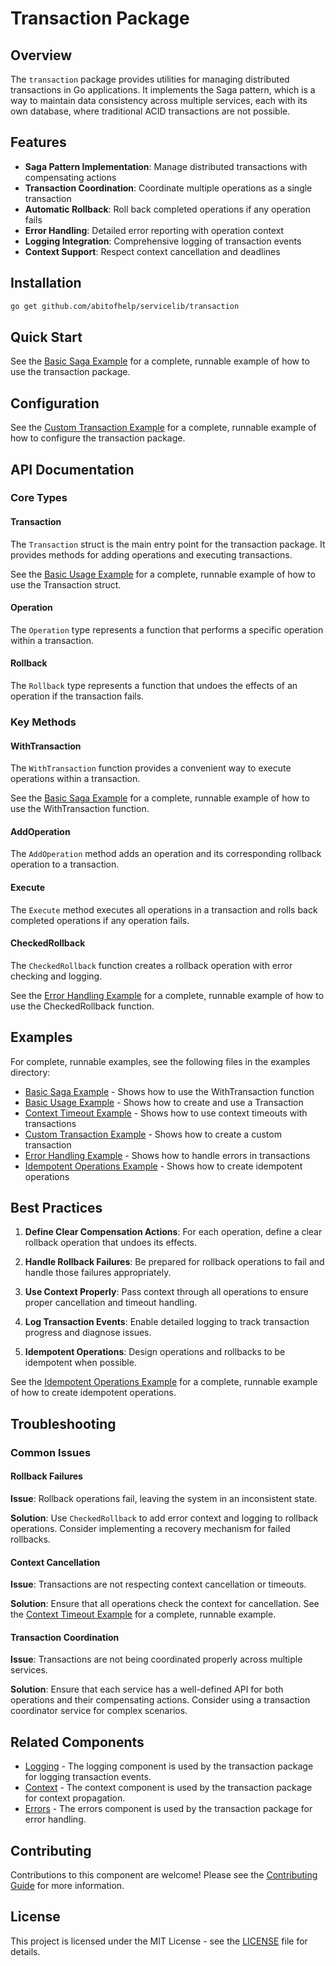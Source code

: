 # Transaction Package

## Overview

The `transaction` package provides utilities for managing distributed transactions in Go applications. It implements the Saga pattern, which is a way to maintain data consistency across multiple services, each with its own database, where traditional ACID transactions are not possible.

## Features

- **Saga Pattern Implementation**: Manage distributed transactions with compensating actions
- **Transaction Coordination**: Coordinate multiple operations as a single transaction
- **Automatic Rollback**: Roll back completed operations if any operation fails
- **Error Handling**: Detailed error reporting with operation context
- **Logging Integration**: Comprehensive logging of transaction events
- **Context Support**: Respect context cancellation and deadlines

## Installation

```bash
go get github.com/abitofhelp/servicelib/transaction
```

## Quick Start

See the [Basic Saga Example](../examples/transaction/basic_saga_example.go) for a complete, runnable example of how to use the transaction package.

## Configuration

See the [Custom Transaction Example](../examples/transaction/custom_transaction_example.go) for a complete, runnable example of how to configure the transaction package.

## API Documentation

### Core Types

#### Transaction

The `Transaction` struct is the main entry point for the transaction package. It provides methods for adding operations and executing transactions.

See the [Basic Usage Example](../examples/transaction/basic_usage_example.go) for a complete, runnable example of how to use the Transaction struct.

#### Operation

The `Operation` type represents a function that performs a specific operation within a transaction.

#### Rollback

The `Rollback` type represents a function that undoes the effects of an operation if the transaction fails.

### Key Methods

#### WithTransaction

The `WithTransaction` function provides a convenient way to execute operations within a transaction.

See the [Basic Saga Example](../examples/transaction/basic_saga_example.go) for a complete, runnable example of how to use the WithTransaction function.

#### AddOperation

The `AddOperation` method adds an operation and its corresponding rollback operation to a transaction.

#### Execute

The `Execute` method executes all operations in a transaction and rolls back completed operations if any operation fails.

#### CheckedRollback

The `CheckedRollback` function creates a rollback operation with error checking and logging.

See the [Error Handling Example](../examples/transaction/error_handling_example.go) for a complete, runnable example of how to use the CheckedRollback function.

## Examples

For complete, runnable examples, see the following files in the examples directory:

- [Basic Saga Example](../examples/transaction/basic_saga_example.go) - Shows how to use the WithTransaction function
- [Basic Usage Example](../examples/transaction/basic_usage_example.go) - Shows how to create and use a Transaction
- [Context Timeout Example](../examples/transaction/context_timeout_example.go) - Shows how to use context timeouts with transactions
- [Custom Transaction Example](../examples/transaction/custom_transaction_example.go) - Shows how to create a custom transaction
- [Error Handling Example](../examples/transaction/error_handling_example.go) - Shows how to handle errors in transactions
- [Idempotent Operations Example](../examples/transaction/idempotent_operations_example.go) - Shows how to create idempotent operations

## Best Practices

1. **Define Clear Compensation Actions**: For each operation, define a clear rollback operation that undoes its effects.

2. **Handle Rollback Failures**: Be prepared for rollback operations to fail and handle those failures appropriately.

3. **Use Context Properly**: Pass context through all operations to ensure proper cancellation and timeout handling.

4. **Log Transaction Events**: Enable detailed logging to track transaction progress and diagnose issues.

5. **Idempotent Operations**: Design operations and rollbacks to be idempotent when possible.

See the [Idempotent Operations Example](../examples/transaction/idempotent_operations_example.go) for a complete, runnable example of how to create idempotent operations.

## Troubleshooting

### Common Issues

#### Rollback Failures

**Issue**: Rollback operations fail, leaving the system in an inconsistent state.

**Solution**: Use `CheckedRollback` to add error context and logging to rollback operations. Consider implementing a recovery mechanism for failed rollbacks.

#### Context Cancellation

**Issue**: Transactions are not respecting context cancellation or timeouts.

**Solution**: Ensure that all operations check the context for cancellation. See the [Context Timeout Example](../examples/transaction/context_timeout_example.go) for a complete, runnable example.

#### Transaction Coordination

**Issue**: Transactions are not being coordinated properly across multiple services.

**Solution**: Ensure that each service has a well-defined API for both operations and their compensating actions. Consider using a transaction coordinator service for complex scenarios.

## Related Components

- [Logging](../logging/README.md) - The logging component is used by the transaction package for logging transaction events.
- [Context](../context/README.md) - The context component is used by the transaction package for context propagation.
- [Errors](../errors/README.md) - The errors component is used by the transaction package for error handling.

## Contributing

Contributions to this component are welcome! Please see the [Contributing Guide](../CONTRIBUTING.md) for more information.

## License

This project is licensed under the MIT License - see the [LICENSE](../LICENSE) file for details.
